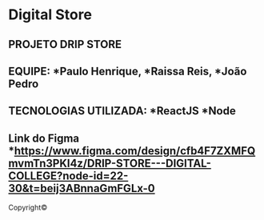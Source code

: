 # Digital Store

PROJETO DRIP STORE
------------------------------------------------
EQUIPE:
*Paulo Henrique,
*Raissa Reis,
*João Pedro
-----------------------------------------------
TECNOLOGIAS UTILIZADA:
*ReactJS
*Node
-----------------------------------------------
Link do Figma
*https://www.figma.com/design/cfb4F7ZXMFQmvmTn3PKI4z/DRIP-STORE---DIGITAL-COLLEGE?node-id=22-30&t=beij3ABnnaGmFGLx-0
-----------------------------------------------



Copyright© 
